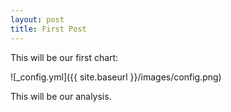 ```yaml
---
layout: post
title: First Post
---
```


This will be our first chart:

![_config.yml]({{ site.baseurl }}/images/config.png)

This will be our analysis.
